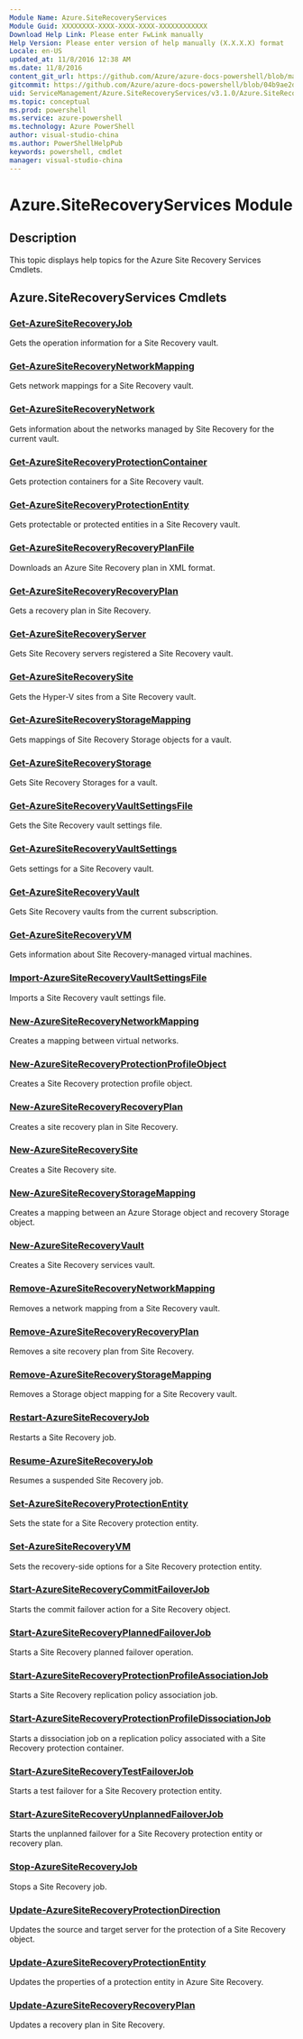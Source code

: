 ```yaml
---
Module Name: Azure.SiteRecoveryServices
Module Guid: XXXXXXXX-XXXX-XXXX-XXXX-XXXXXXXXXXXX
Download Help Link: Please enter FwLink manually
Help Version: Please enter version of help manually (X.X.X.X) format
Locale: en-US
updated_at: 11/8/2016 12:38 AM
ms.date: 11/8/2016
content_git_url: https://github.com/Azure/azure-docs-powershell/blob/master/azureps-cmdlets-docs/ServiceManagement/Azure.SiteRecoveryServices/v3.1.0/Azure.SiteRecoveryServices.md
gitcommit: https://github.com/Azure/azure-docs-powershell/blob/04b9ae2d1c44a3ada330f570237886794cede893/azureps-cmdlets-docs/ServiceManagement/Azure.SiteRecoveryServices/v3.1.0/Azure.SiteRecoveryServices.md
uid: ServiceManagement/Azure.SiteRecoveryServices/v3.1.0/Azure.SiteRecoveryServices.md
ms.topic: conceptual
ms.prod: powershell
ms.service: azure-powershell
ms.technology: Azure PowerShell
author: visual-studio-china
ms.author: PowerShellHelpPub
keywords: powershell, cmdlet
manager: visual-studio-china
---
```


# Azure.SiteRecoveryServices Module
## Description
This topic displays help topics for the Azure Site Recovery Services Cmdlets.

## Azure.SiteRecoveryServices Cmdlets
### [Get-AzureSiteRecoveryJob](./Get-AzureSiteRecoveryJob.md)
Gets the operation information for a Site Recovery vault.


### [Get-AzureSiteRecoveryNetworkMapping](./Get-AzureSiteRecoveryNetworkMapping.md)
Gets network mappings for a Site Recovery vault.


### [Get-AzureSiteRecoveryNetwork](./Get-AzureSiteRecoveryNetwork.md)
Gets information about the networks managed by Site Recovery for the current vault.


### [Get-AzureSiteRecoveryProtectionContainer](./Get-AzureSiteRecoveryProtectionContainer.md)
Gets protection containers for a Site Recovery vault.


### [Get-AzureSiteRecoveryProtectionEntity](./Get-AzureSiteRecoveryProtectionEntity.md)
Gets protectable or protected entities in a Site Recovery vault.


### [Get-AzureSiteRecoveryRecoveryPlanFile](./Get-AzureSiteRecoveryRecoveryPlanFile.md)
Downloads an Azure Site Recovery plan in XML format.


### [Get-AzureSiteRecoveryRecoveryPlan](./Get-AzureSiteRecoveryRecoveryPlan.md)
Gets a recovery plan in Site Recovery.


### [Get-AzureSiteRecoveryServer](./Get-AzureSiteRecoveryServer.md)
Gets Site Recovery servers registered a Site Recovery vault.


### [Get-AzureSiteRecoverySite](./Get-AzureSiteRecoverySite.md)
Gets the Hyper-V sites from a Site Recovery vault.


### [Get-AzureSiteRecoveryStorageMapping](./Get-AzureSiteRecoveryStorageMapping.md)
Gets mappings of Site Recovery Storage objects for a vault.


### [Get-AzureSiteRecoveryStorage](./Get-AzureSiteRecoveryStorage.md)
Gets Site Recovery Storages for a vault.


### [Get-AzureSiteRecoveryVaultSettingsFile](./Get-AzureSiteRecoveryVaultSettingsFile.md)
Gets the Site Recovery vault settings file.


### [Get-AzureSiteRecoveryVaultSettings](./Get-AzureSiteRecoveryVaultSettings.md)
Gets settings for a Site Recovery vault.


### [Get-AzureSiteRecoveryVault](./Get-AzureSiteRecoveryVault.md)
Gets Site Recovery vaults from the current subscription.


### [Get-AzureSiteRecoveryVM](./Get-AzureSiteRecoveryVM.md)
Gets information about Site Recovery-managed virtual machines.


### [Import-AzureSiteRecoveryVaultSettingsFile](./Import-AzureSiteRecoveryVaultSettingsFile.md)
Imports a Site Recovery vault settings file.


### [New-AzureSiteRecoveryNetworkMapping](./New-AzureSiteRecoveryNetworkMapping.md)
Creates a mapping between virtual networks.


### [New-AzureSiteRecoveryProtectionProfileObject](./New-AzureSiteRecoveryProtectionProfileObject.md)
Creates a Site Recovery protection profile object.


### [New-AzureSiteRecoveryRecoveryPlan](./New-AzureSiteRecoveryRecoveryPlan.md)
Creates a site recovery plan in Site Recovery.


### [New-AzureSiteRecoverySite](./New-AzureSiteRecoverySite.md)
Creates a Site Recovery site.


### [New-AzureSiteRecoveryStorageMapping](./New-AzureSiteRecoveryStorageMapping.md)
Creates a mapping between an Azure Storage object and recovery Storage object.


### [New-AzureSiteRecoveryVault](./New-AzureSiteRecoveryVault.md)
Creates a Site Recovery services vault.


### [Remove-AzureSiteRecoveryNetworkMapping](./Remove-AzureSiteRecoveryNetworkMapping.md)
Removes a network mapping from a Site Recovery vault.


### [Remove-AzureSiteRecoveryRecoveryPlan](./Remove-AzureSiteRecoveryRecoveryPlan.md)
Removes a site recovery plan from Site Recovery.


### [Remove-AzureSiteRecoveryStorageMapping](./Remove-AzureSiteRecoveryStorageMapping.md)
Removes a Storage object mapping for a Site Recovery vault.


### [Restart-AzureSiteRecoveryJob](./Restart-AzureSiteRecoveryJob.md)
Restarts a Site Recovery job.


### [Resume-AzureSiteRecoveryJob](./Resume-AzureSiteRecoveryJob.md)
Resumes a suspended Site Recovery job.


### [Set-AzureSiteRecoveryProtectionEntity](./Set-AzureSiteRecoveryProtectionEntity.md)
Sets the state for a Site Recovery protection entity.


### [Set-AzureSiteRecoveryVM](./Set-AzureSiteRecoveryVM.md)
Sets the recovery-side options for a Site Recovery protection entity.


### [Start-AzureSiteRecoveryCommitFailoverJob](./Start-AzureSiteRecoveryCommitFailoverJob.md)
Starts the commit failover action for a Site Recovery object.


### [Start-AzureSiteRecoveryPlannedFailoverJob](./Start-AzureSiteRecoveryPlannedFailoverJob.md)
Starts a Site Recovery planned failover operation.


### [Start-AzureSiteRecoveryProtectionProfileAssociationJob](./Start-AzureSiteRecoveryProtectionProfileAssociationJob.md)
Starts a Site Recovery replication policy association job.


### [Start-AzureSiteRecoveryProtectionProfileDissociationJob](./Start-AzureSiteRecoveryProtectionProfileDissociationJob.md)
Starts a dissociation job on a replication policy associated with a Site Recovery protection container.


### [Start-AzureSiteRecoveryTestFailoverJob](./Start-AzureSiteRecoveryTestFailoverJob.md)
Starts a test failover for a Site Recovery protection entity.


### [Start-AzureSiteRecoveryUnplannedFailoverJob](./Start-AzureSiteRecoveryUnplannedFailoverJob.md)
Starts the unplanned failover for a Site Recovery protection entity or recovery plan.


### [Stop-AzureSiteRecoveryJob](./Stop-AzureSiteRecoveryJob.md)
Stops a Site Recovery job.


### [Update-AzureSiteRecoveryProtectionDirection](./Update-AzureSiteRecoveryProtectionDirection.md)
Updates the source and target server for the protection of a Site Recovery object.


### [Update-AzureSiteRecoveryProtectionEntity](./Update-AzureSiteRecoveryProtectionEntity.md)
Updates the properties of a protection entity in Azure Site Recovery.


### [Update-AzureSiteRecoveryRecoveryPlan](./Update-AzureSiteRecoveryRecoveryPlan.md)
Updates a recovery plan in Site Recovery.



